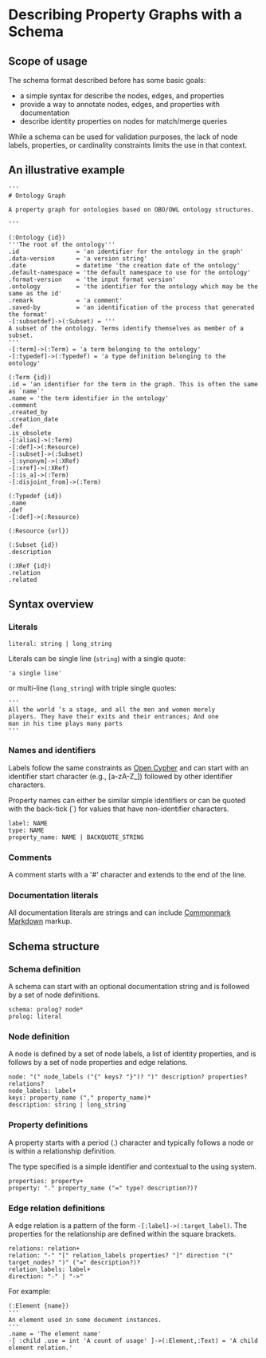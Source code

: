 # Describing Property Graphs with a Schema

## Scope of usage

The schema format described before has some basic goals:

 * a simple syntax for describe the nodes, edges, and properties
 * provide a way to annotate nodes, edges, and properties with documentation
 * describe identity properties on nodes for match/merge queries

While a schema can be used for validation purposes, the lack of node
labels, properties, or cardinality constraints limits the use in that context.

## An illustrative example

```
'''
# Ontology Graph

A property graph for ontologies based on OBO/OWL ontology structures.

'''

(:Ontology {id})
'''The root of the ontology'''
.id                = 'an identifier for the ontology in the graph'
.data-version      = 'a version string'
.date              = datetime 'the creation date of the ontology'
.default-namespace = 'the default namespace to use for the ontology'
.format-version    = 'the input format version'
.ontology          = 'the identifier for the ontology which may be the same as the id'
.remark            = 'a comment'
.saved-by          = 'an identification of the process that generated the format'
-[:subsetdef]->(:Subset) = '''
A subset of the ontology. Terms identify themselves as member of a subset.
'''
-[:term]->(:Term) = 'a term belonging to the ontology'
-[:typedef]->(:Typedef) = 'a type definition belonging to the ontology'

(:Term {id})
.id = 'an identifier for the term in the graph. This is often the same as `name`'
.name = 'the term identifier in the ontology'
.comment
.created_by
.creation_date
.def
.is_obsolete
-[:alias]->(:Term)
-[:def]->(:Resource)
-[:subset]->(:Subset)
-[:synonym]->(:XRef)
-[:xref]->(:XRef)
-[:is_a]->(:Term)
-[:disjoint_from]->(:Term)

(:Typedef {id})
.name
.def
-[:def]->(:Resource)

(:Resource {url})

(:Subset {id})
.description

(:XRef {id})
.relation
.related
```

## Syntax overview

### Literals

```
literal: string | long_string
```

Literals can be single line (`string`) with a single quote:

```
'a single line'
```

or multi-line (`long_string`) with triple single quotes:

```
'''
All the world ‘s a stage, and all the men and women merely
players. They have their exits and their entrances; And one
man in his time plays many parts
'''
```

### Names and identifiers

Labels follow the same constraints as [Open Cypher](https://www.opencypher.org) and can start with an identifier start character (e.g., [a-zA-Z_]) followed by other identifier characters.

Property names can either be similar simple identifiers or can be quoted with
the back-tick (\`) for values that have non-identifier characters.

```
label: NAME
type: NAME
property_name: NAME | BACKQUOTE_STRING
```

### Comments

A comment starts with a '#' character and extends to the end of the line.

### Documentation literals

All documentation literals are strings and can include [Commonmark Markdown](https://commonmark.org) markup.

## Schema structure

### Schema definition

A schema can start with an optional documentation string and is followed by a set of node definitions.

```
schema: prolog? node*
prolog: literal
```

### Node definition

A node is defined by a set of node labels, a list of identity properties, and is follows by a set of node properties and edge relations.

```
node: "(" node_labels ("{" keys? "}")? ")" description? properties? relations?
node_labels: label+
keys: property_name ("," property_name)*
description: string | long_string
```

### Property definitions

A property starts with a period (.) character and typically follows a node or is
within a relationship definition.

The type specified is a simple identifier and contextual to the using system.

```
properties: property+
property: "." property_name ("=" type? description?)?
```

### Edge relation definitions

A edge relation is a pattern of the form `-[:label]->(:target_label)`. The properties for the relationship are defined within the square brackets.

```
relations: relation+
relation: "-" "[" relation_labels properties? "]" direction "(" target_nodes? ")" ("=" description?)?
relation_labels: label+
direction: "-" | "->"
```

For example:

```
(:Element {name})
'''
An element used in some document instances.
'''
.name = 'The element name'
-[ :child .use = int 'A count of usage' ]->(:Element,:Text) = 'A child element relation.'
```

